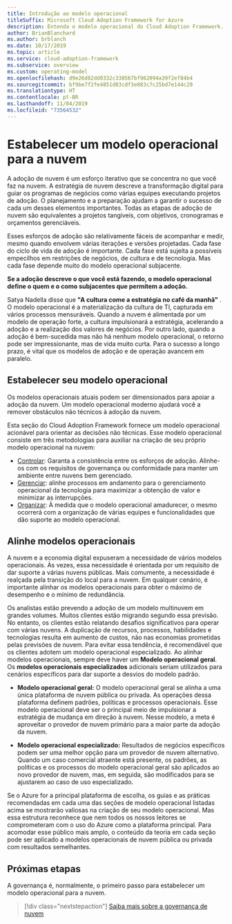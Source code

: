 ```yaml
---
title: Introdução ao modelo operacional
titleSuffix: Microsoft Cloud Adoption Framework for Azure
description: Entenda o modelo operacional do Cloud Adoption Framework.
author: BrianBlanchard
ms.author: brblanch
ms.date: 10/17/2019
ms.topic: article
ms.service: cloud-adoption-framework
ms.subservice: overview
ms.custom: operating-model
ms.openlocfilehash: d9e26d82dd0332c338567bf962094a39f2ef84b4
ms.sourcegitcommit: bf9be7f2fe4851d83cdf3e083c7c25bd7e144c20
ms.translationtype: HT
ms.contentlocale: pt-BR
ms.lasthandoff: 11/04/2019
ms.locfileid: "73564532"
---
```

# <a name="establish-an-operating-model-for-the-cloud"></a>Estabelecer um modelo operacional para a nuvem

A adoção de nuvem é um esforço iterativo que se concentra no que você faz na nuvem. A estratégia de nuvem descreve a transformação digital para guiar os programas de negócios como várias equipes executando projetos de adoção. O planejamento e a preparação ajudam a garantir o sucesso de cada um desses elementos importantes. Todas as etapas de adoção de nuvem são equivalentes a projetos tangíveis, com objetivos, cronogramas e orçamentos gerenciáveis.

Esses esforços de adoção são relativamente fáceis de acompanhar e medir, mesmo quando envolvem várias iterações e versões projetadas. Cada fase do ciclo de vida de adoção é importante. Cada fase está sujeita a possíveis empecilhos em restrições de negócios, de cultura e de tecnologia. Mas cada fase depende muito do modelo operacional subjacente.

**Se a adoção descreve o que você está fazendo, o modelo operacional define o quem e o como subjacentes que permitem a adoção.**

Satya Nadella disse que **"A cultura come a estratégia no café da manhã"** . O modelo operacional é a materialização da cultura de TI, capturada em vários processos mensuráveis. Quando a nuvem é alimentada por um modelo de operação forte, a cultura impulsionará a estratégia, acelerando a adoção e a realização dos valores de negócios. Por outro lado, quando a adoção é bem-sucedida mas não há nenhum modelo operacional, o retorno pode ser impressionante, mas de vida muito curta. Para o sucesso a longo prazo, é vital que os modelos de adoção e de operação avancem em paralelo.

## <a name="establish-your-operating-model"></a>Estabelecer seu modelo operacional

Os modelos operacionais atuais podem ser dimensionados para apoiar a adoção da nuvem. Um modelo operacional moderno ajudará você a remover obstáculos não técnicos à adoção da nuvem.

Esta seção do Cloud Adoption Framework fornece um modelo operacional acionável para orientar as decisões não técnicas. Esse modelo operacional consiste em três metodologias para auxiliar na criação de seu próprio modelo operacional na nuvem:

- [Controlar](../govern/index.md): Garanta a consistência entre os esforços de adoção. Alinhe-os com os requisitos de governança ou conformidade para manter um ambiente entre nuvens bem gerenciado.
- [Gerenciar](../manage/index.md): alinhe processos em andamento para o gerenciamento operacional da tecnologia para maximizar a obtenção de valor e minimizar as interrupções.
- [Organizar](../organize/index.md): À medida que o modelo operacional amadurecer, o mesmo ocorrerá com a organização de várias equipes e funcionalidades que dão suporte ao modelo operacional.

## <a name="align-operating-models"></a>Alinhe modelos operacionais

A nuvem e a economia digital expuseram a necessidade de vários modelos operacionais. Às vezes, essa necessidade é orientada por um requisito de dar suporte a várias nuvens públicas. Mais comumente, a necessidade é realçada pela transição do local para a nuvem. Em qualquer cenário, é importante alinhar os modelos operacionais para obter o máximo de desempenho e o mínimo de redundância.

Os analistas estão prevendo a adoção de um modelo multinuvem em grandes volumes. Muitos clientes estão migrando segundo essa previsão. No entanto, os clientes estão relatando desafios significativos para operar com várias nuvens. A duplicação de recursos, processos, habilidades e tecnologias resulta em aumento de custos, não nas economias prometidas pelas previsões de nuvem. Para evitar essa tendência, é recomendável que os clientes adotem um modelo operacional especializado. Ao alinhar modelos operacionais, sempre deve haver um **Modelo operacional geral**. Os **modelos operacionais especializados** adicionais seriam utilizados para cenários específicos para dar suporte a desvios do modelo padrão.

- **Modelo operacional geral:** O modelo operacional geral se alinha a uma única plataforma de nuvem pública ou privada. As operações dessa plataforma definem padrões, políticas e processos operacionais. Esse modelo operacional deve ser o principal meio de impulsionar a estratégia de mudança em direção à nuvem. Nesse modelo, a meta é aproveitar o provedor de nuvem primário para a maior parte da adoção da nuvem.

- **Modelo operacional especializado:** Resultados de negócios específicos podem ser uma melhor opção para um provedor de nuvem alternativo. Quando um caso comercial atraente está presente, os padrões, as políticas e os processos do modelo operacional geral são aplicados ao novo provedor de nuvem, mas, em seguida, são modificados para se ajustarem ao caso de uso especializado.

Se o Azure for a principal plataforma de escolha, os guias e as práticas recomendadas em cada uma das seções de modelo operacional listadas acima se mostrarão valiosas na criação de seu modelo operacional. Mas essa estrutura reconhece que nem todos os nossos leitores se comprometeram com o uso do Azure como a plataforma principal. Para acomodar esse público mais amplo, o conteúdo da teoria em cada seção pode ser aplicado a modelos operacionais de nuvem pública ou privada com resultados semelhantes.

## <a name="next-steps"></a>Próximas etapas

A governança é, normalmente, o primeiro passo para estabelecer um modelo operacional para a nuvem.

> [!div class="nextstepaction"]
> [Saiba mais sobre a governança de nuvem](../govern/index.md)
